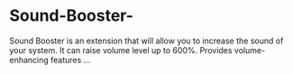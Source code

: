 # Sound-Booster-
Sound Booster is an extension that will allow you to increase the sound of your system. It can raise volume level up to 600%. Provides volume-enhancing features ...
